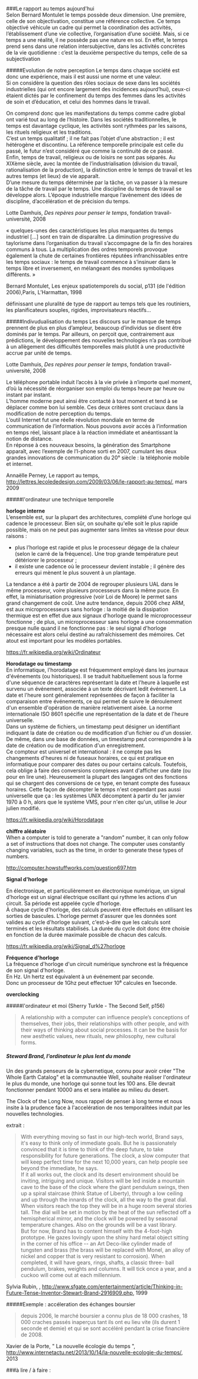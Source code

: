 ###Le rapport au temps aujourd'hui  
Selon Bernard Montulet le temps possède deux dimension.
Une première, celle de son objectivation, constitue une référence collective. Ce temps objectivé véhicule un cadre qui permet la coordination des activités, l’établissement d’une vie collective, l’organisation d’une société. Mais, si ce temps a une réalité, il ne possède pas une nature en soi. En effet, le temps prend sens dans une relation intersubjective, dans les activités concrètes de la vie quotidienne : c’est la
deuxième perspective du temps, celle de sa subjectivation  

#####Evolution de notre perception
Le temps dans chaque société est donc une expérience, mais il est aussi une norme et une valeur.  
Si on considère la question des rôles sociaux de sexe dans les sociétés industrielles (qui ont encore largement des incidences aujourd’hui), ceux-ci étaient dictés par le confinement du temps des femmes dans les activités de soin et d’éducation, et celui des hommes dans le travail.

On comprend donc que les manifestations du temps comme cadre global ont varié tout au long de l’histoire. Dans les sociétés traditionnelles, le temps est davantage cyclique, les activités sont rythmées par les saisons, les rituels religieux et les traditions.  
C’est un temps qualitatif ; il ne fait pas l’objet d’une abstraction ; il est hétérogène et discontinu. La référence temporelle principale est celle du passé, le futur n’est considéré que comme la continuité de ce passé.  
Enfin, temps de travail, religieux ou de loisirs ne sont pas séparés. Au XIXème siècle, avec la montée de
l’industrialisation (division du travail, rationalisation de la production), la distinction entre le temps de travail et les autres temps (et lieux) de vie apparaît.  
D’une mesure du temps déterminée par la tâche, on va passer à la mesure de la tâche de travail par le temps. Une discipline du temps de travail se développe alors. L’époque industrielle marque l’avènement des idées de discipline, d’accélération et de précision du temps.  

Lotte Damhuis, _Des repères pour penser le temps_, fondation travail-université, 2008  

« quelques-unes des caractéristiques les plus marquantes du temps industriel […] sont en train de disparaître. La diminution progressive du taylorisme dans l’organisation du travail s’accompagne de la fin
des horaires communs à tous. La multiplication des ordres temporels provoque également la chute de certaines frontières réputées infranchissables entre les temps sociaux : le temps de travail commence à s’insinuer dans le temps libre et inversement, en mélangeant des mondes symboliques différents. »  

Bernard Montulet, Les enjeux spatiotemporels
du social, p131 (de l'édition 2006),Paris, L’Harmattan, 1998  

définissant une pluralité de type de rapport au temps tels que les routiniers, les planificateurs souples, rigides, improvisateurs réactifs…  

#####Indivudualisation du temps
 Les discours sur le manque de temps prennent de plus en plus d’ampleur, beaucoup d’individus se disent être dominés par le temps. Par ailleurs, on perçoit que, contrairement aux prédictions, le développement des nouvelles technologies n’a pas contribué à un allègement des difficultés temporelles mais plutôt à une productivité accrue par unité de temps.  

Lotte Damhuis, _Des repères pour penser le temps_, fondation travail-université, 2008

Le téléphone portable induit l’accès à la vie privée à n’importe quel moment, d’où la nécessité de réorganiser son emploi du temps heure par heure ou instant par instant.   
L’homme moderne peut ainsi être contacté à tout moment et tend à se déplacer comme bon lui semble. Ces deux critères sont cruciaux dans la modification de notre perception du temps.  
L’outil Internet fut une réelle révolution mondiale en terme de communication de l’information. Nous pouvons avoir accès à l’information en temps réel, laissant place à la réaction immédiate et anéantissant la notion de distance.   
En réponse à ces nouveaux besoins, la génération des Smartphone apparaît, avec l’exemple de l’I-phone sorti en 2007, cumulant les deux grandes innovations de communication du 20° siècle : la téléphonie mobile et internet.  

Annaëlle Perney, Le rapport au temps, <http://lettres.lecolededesign.com/2009/03/06/le-rapport-au-temps/>, mars 2009  

#####l'ordinateur une technique temporelle

**horloge interne**  
L’ensemble est, sur la plupart des architectures, complété d’une horloge qui cadence le processeur. Bien sûr, on souhaite qu'elle soit le plus rapide possible, mais on ne peut pas augmenter sans limites sa vitesse pour deux raisons :
* plus l’horloge est rapide et plus le processeur dégage de la chaleur (selon le carré de la fréquence). Une trop grande température peut détériorer le processeur ;
* il existe une cadence où le processeur devient instable ; il génère des erreurs qui mènent le plus souvent à un plantage.

La tendance a été à partir de 2004 de regrouper plusieurs UAL dans le même processeur, voire plusieurs processeurs dans la même puce. En effet, la miniaturisation progressive (voir Loi de Moore) le permet sans grand changement de coût. Une autre tendance, depuis 2006 chez ARM, est aux microprocesseurs sans horloge : la moitié de la dissipation thermique est en effet due aux signaux d'horloge quand le microprocesseur fonctionne ; de plus, un microprocesseur sans horloge a une consommation presque nulle quand il ne fonctionne pas : le seul signal d'horloge nécessaire est alors celui destiné au rafraîchissement des mémoires. Cet atout est important pour les modèles portables.  

<https://fr.wikipedia.org/wiki/Ordinateur>  

**Horodatage ou timestamp**  
En informatique, l'horodatage est fréquemment employé dans les journaux d'événements (ou historiques). Il se traduit habituellement sous la forme d'une séquence de caractères représentant la date et l'heure à laquelle est survenu un événement, associée à un texte décrivant ledit événement. La date et l'heure sont généralement représentées de façon à faciliter la comparaison entre événements, ce qui permet de suivre le déroulement d'un ensemble d'opération de manière relativement aisée. La norme internationale ISO 8601 spécifie une représentation de la date et de l'heure universelle.  
Dans un système de fichiers, un timestamp peut désigner un identifiant indiquant la date de création ou de modification d'un fichier ou d'un dossier. De même, dans une base de données, un timestamp peut correspondre à la date de création ou de modification d'un enregistrement.  
Ce compteur est universel et international : il ne compte pas les changements d'heures ni de fuseaux horaires, ce qui est pratique en informatique pour comparer des dates ou pour certains calculs. Toutefois, cela oblige à faire des conversions complexes avant d'afficher une date (ou pour en lire une). Heureusement la plupart des langages ont des fonctions qui se chargent des conversions de ce type, en tenant compte des fuseaux horaires. Cette façon de décompter le temps n'est cependant pas aussi universelle que ça : les systèmes UNIX décomptent à partir du 1er janvier 1970 à 0 h, alors que le système VMS, pour n'en citer qu'un, utilise le Jour julien modifié.  

<https://fr.wikipedia.org/wiki/Horodatage>  

**chiffre aléatoire**  
When a computer is told to generate a "random" number, it can only follow a set of instructions that does not change. The computer uses constantly changing variables, such as the time, in order to generate these types of numbers.  

<http://computer.howstuffworks.com/question697.htm>  

**Signal d'horloge**  

En électronique, et particulièrement en électronique numérique, un signal d’horloge est un signal électrique oscillant qui rythme les actions d'un circuit. Sa période est appelée cycle d’horloge.  
À chaque cycle d'horloge, des calculs peuvent être effectués en utilisant les sorties de bascules. L'horloge permet d'assurer que les données sont valides au cycle d'horloge suivant, c'est-à-dire que les calculs sont terminés et les résultats stabilisés. La durée du cycle doit donc être choisie en fonction de la durée maximale possible de chacun des calculs.  

<https://fr.wikipedia.org/wiki/Signal_d%27horloge>  

**Fréquence d'horloge**  
La fréquence d'horloge d'un circuit numérique synchrone est la fréquence de son signal d'horloge.  
En Hz. Un hertz est équivalent à un événement par seconde.  
Donc un processeur de 1Ghz peut effectuer 10⁶ calcules en 1seconde.  


**overclocking**  



#####l'ordinateur et moi (Sherry Turkle - The Second Self, p156)
> A relationship with a computer can influence people’s conceptions of themselves, their jobs, their relationships with other people, and with their ways of thinking about social processes. It can be the basis for new aesthetic values, new rituals, new philosophy,
new cultural forms.


##### Steward Brand, l'ordinateur le plus lent du monde
Un des grands penseurs de la cybernetique, connu pour avoir créer "The Whole Earth Catalog" et la communautée Well, souhaite réaliser l'ordinateur le plus du monde, une horloge qui sonne tout les 100 ans. Elle devrait fonctionner pendant 10000 ans et sera intallée au milieu du desert. 

The Clock of the Long Now, nous rappel de penser à long terme et nous insite à la prudence face à l'accelération de nos temporalitées induit par les nouvelles technologies. 

extrait :

> With everything moving so fast in our high-tech world, Brand says, it's easy to think only of immediate goals. But he is passionately convinced that it is time to think of the deep future, to take responsibility for future generations. The clock, a slow computer that will keep perfect time for the next 10,000 years, can help people see beyond the immediate, he says.  
If it all works out, the clock and its desert environment should be inviting, intriguing and unique. Visitors will be led inside a mountain cave to the base of the clock where the giant pendulum swings, then up a spiral staircase (think Statue of Liberty), through a low ceiling and up through the innards of the clock, all the way to the great dial. When visitors reach the top they will be in a huge room several stories tall. The dial will be set in motion by the heat of the sun reflected off a hemispherical mirror, and the clock will be powered by seasonal temperature changes. Also on the grounds will be a vast library.  
But for now, Brand has to content himself with the 4-foot-high prototype. He gazes lovingly upon the shiny hard metal object sitting in the corner of his office -- an Art Deco-like cylinder made of tungsten and brass (the brass will be replaced with Monel, an alloy of nickel and copper that is very resistant to corrosion). When completed, it will have gears, rings, shafts, a classic three- ball pendulum, brakes, weights and columns. It will tick once a year, and a cuckoo will come out at each millennium.   

Sylvia Rubin, , <http://www.sfgate.com/entertainment/article/Thinking-in-Future-Tense-Inventor-Stewart-Brand-2916909.php>, 1999


#####Exemple : accéleration des échanges boursier

>  depuis 2006, le marché boursier a connu plus de 18 000 crashes, 18 000 craches passés inaperçus tant ils ont eu lieu vite (ils durent 1 seconde et demie) et qui se sont accéléré pendant la crise financière de 2008.

Xavier de la Porte, " La nouvelle écologie du temps ", <http://www.internetactu.net/2013/10/14/la-nouvelle-ecologie-du-temps/>, 2013

###à lire / à faire :



